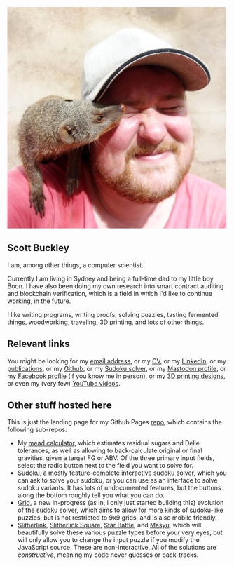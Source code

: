 <!-- ![Profile picture of a very handsome computer scientist](/public/profile_pic_mongoose.jpg) -->

![Profile picture of a very handsome computer scientist](/public/profile_pic_mongoose_500.jpg)
## Scott Buckley

I am, among other things, a computer scientist.

Currently I am living in Sydney and being a full-time dad to my little boy Boon. I have also been doing my own research into smart contract auditing and blockchain verification, which is a field in which I'd like to continue working, in the future.

I like writing programs, writing proofs, solving puzzles, tasting fermented things, woodworking, traveling, 3D printing, and lots of other things.

## Relevant links
You might be looking for my [email address](mailto:scott@buck.ly), or my [CV](/public/cv_norefs_2025.pdf), or my [LinkedIn](https://www.linkedin.com/in/scott-buckley-6b3a7a212/), or my [publications](https://scholar.google.com/citations?user=qXSb3woAAAAJ), or my [Github](https://github.com/scottbuckley), or my [Sudoku solver](/Sudoku/), or my [Mastodon profile](https://aus.social/@DrWraith), or my [Facebook profile](https://www.facebook.com/scott.j.h.buckley/) (if you know me in person), or my [3D printing designs](https://www.thingiverse.com/drwraith), or even my (very few) [YouTube videos](https://www.youtube.com/@drwraith8850).

## Other stuff hosted here
This is just the landing page for my Github Pages [repo](https://github.com/scottbuckley/scottbuckley.github.io), which contains the following sub-repos:
- My [mead calculator](/mead/), which estimates residual sugars and Delle tolerances, as well as allowing to back-calculate original or final gravities, given a target FG or ABV. Of the three primary input fields, select the radio button next to the field you want to solve for.
- [Sudoku](/Sudoku/), a mostly feature-complete interactive sudoku solver, which you can ask to solve your sudoku, or you can use as an interface to solve sudoku variants. It has lots of undocumented features, but the buttons along the bottom roughly tell you what you can do.
- [Grid](/Grid/), a new in-progress (as in, i only just started building this) evolution of the sudoku solver, which aims to allow for more kinds of sudoku-like puzzles, but is not restricted to 9x9 grids, and is also mobile friendly.
- [Slitherlink](/Slitherlink/), [Slitherlink Square](/Slitherlink%20Sq/), [Star Battle](/StarBattle/), and [Masyu](/Masyu/), which will beautifully solve these various puzzle types before your very eyes, but will only allow you to change the input puzzle if you modify the JavaScript source. These are non-interactive. All of the solutions are *constructive*, meaning my code never guesses or back-tracks.
